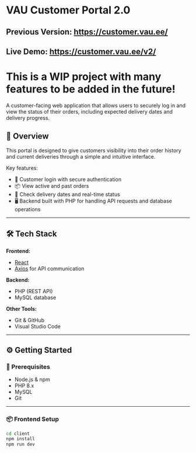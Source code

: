 # VAU Customer Portal 2.0

## Previous Version: https://customer.vau.ee/
## Live Demo: https://customer.vau.ee/v2/

# This is a WIP project with many features to be added in the future!

A customer-facing web application that allows users to securely log in and view the status of their orders, including expected delivery dates and delivery progress.

## 🚀 Overview

This portal is designed to give customers visibility into their order history and current deliveries through a simple and intuitive interface.

Key features:
- 🔐 Customer login with secure authentication
- 📦 View active and past orders
- 🚚 Check delivery dates and real-time status
- 🖥️ Backend built with PHP for handling API requests and database operations

---

## 🛠️ Tech Stack

**Frontend:**
- [React](https://reactjs.org/)
- [Axios](https://axios-http.com/) for API communication

**Backend:**
- PHP (REST API)
- MySQL database

**Other Tools:**
- Git & GitHub
- Visual Studio Code

---

## ⚙️ Getting Started

### 🧩 Prerequisites

- Node.js & npm
- PHP 8.x
- MySQL
- Git

---

### 📦 Frontend Setup

```bash
cd client
npm install
npm run dev
